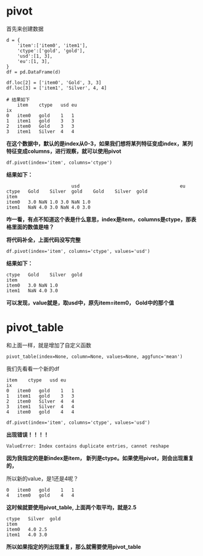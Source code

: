 

# pivot

首先来创建数据

```
d = {
    'item':['item0', 'item1'],
    'ctype':['gold', 'gold'],
    'usd':[1, 3],
    'eu':[1, 3],
}
df = pd.DataFrame(d)

df.loc[2] = ['item0', 'Gold', 3, 3]
df.loc[3] = ['item1', 'Silver', 4, 4]
```

```
# 结果如下
	item	ctype	usd	eu
ix				
0	item0	gold	1	1
1	item1	gold	3	3
2	item0	Gold	3	3
3	item1	Silver	4	4
```

**在这个数据中，默认的是index从0-3，如果我们想将某列特征变成index，某列特征变成columns，进行观察，就可以使用pivot**

```
df.pivot(index='item', columns='ctype')
```

**结果如下：**

```
						usd										eu
ctype	Gold	Silver	gold	Gold	Silver	gold
item						
item0	3.0	NaN	1.0	3.0	NaN	1.0
item1	NaN	4.0	3.0	NaN	4.0	3.0
```

**咋一看，有点不知道这个表是什么意思，index是item，columns是ctype，那表格里面的数值是啥？**

**将代码补全，上面代码没写完整**

```
df.pivot(index='item', columns='ctype', values='usd')
```

**结果如下：**

```
ctype	Gold	Silver	gold
item			
item0	3.0	NaN	1.0
item1	NaN	4.0	3.0
```

**可以发现，value就是，取usd中，原先item=item0， Gold中的那个值**

# pivot_table

和上面一样，就是增加了自定义函数

```
pivot_table(index=None, column=None, values=None, aggfunc='mean')
```

我们先看看一个新的df

```
item	ctype	usd	eu
ix				
0	item0	gold	1	1
1	item1	gold	3	3
2	item0	Silver	4	4
3	item1	Silver	4	4
4	item0	gold	4	4
```

```
df.pivot(index='item', columns='ctype', values='usd')
```

**出现错误！！！！**

```
ValueError: Index contains duplicate entries, cannot reshape
```

**因为我指定的是新index是item， 新列是ctype。如果使用pivot，则会出现重复的，**

所以新的value，是1还是4呢？

```
0	item0	gold	1	1
4	item0	gold	4	4
```

**这时候就要使用pivot_table, 上面两个取平均，就是2.5**

```
ctype	Silver	gold
item		
item0	4.0	2.5
item1	4.0	3.0
```

**所以如果指定的列出现重复，那么就需要使用pivot_table**